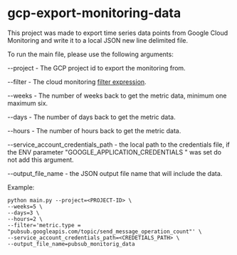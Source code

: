 # gcp-export-monitoring-data

This project was made to export time series data points from Google Cloud Monitoring and write it to a local JSON new line delimited file.

To run the main file, please use the following arguments:

--project - The GCP project id to export the monitoring from.

--filter - The cloud monitoring [filter expression](https://cloud.google.com/monitoring/api/v3/filters).

--weeks - The number of weeks back to get the metric data, minimum one maximum six.

--days - The number of days back to get the metric data.

--hours - The number of hours back to get the metric data.

--service_account_credentials_path - the local path to the credentials file, if the ENV parameter "GOOGLE_APPLICATION_CREDENTIALS
" was set do not add this argument.

--output_file_name - the JSON output file name that will include the data.

Example:

```
python main.py --project=<PROJECT-ID> \
--weeks=5 \
--days=3 \
--hours=2 \
--filter='metric.type = "pubsub.googleapis.com/topic/send_message_operation_count"' \
--service_account_credentials_path=<CREDETIALS_PATH> \
--output_file_name=pubsub_monitorig_data

```
